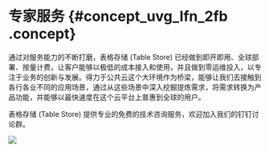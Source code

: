# 专家服务 {#concept_uvg_lfn_2fb .concept}

通过对服务能力的不断打磨，表格存储 \(Table Store\) 已经做到即开即用、全球部署、按量计费，让客户能够以极低的成本接入和使用，并且做到零运维投入，以专注于业务的创新与发展。得力于公共云这个大环境作为桥梁，能够让我们去接触到各行各业不同的应用场景，通过从这些场景中深入挖掘提炼需求，将需求转换为产品功能，并能够以最快速度在这个云平台上普惠到全球的用户。

表格存储 \(Table Store\) 提供专业的免费的技术咨询服务，欢迎加入我们的钉钉讨论群。

![](http://static-aliyun-doc.oss-cn-hangzhou.aliyuncs.com/assets/img/21648/156101676612239_zh-CN.png)

